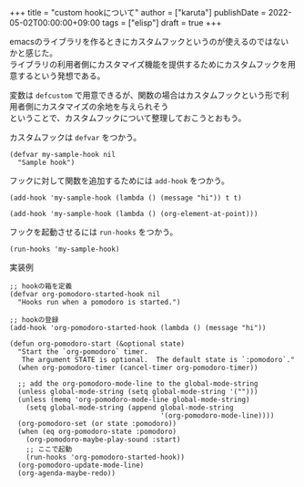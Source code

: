 +++
title = "custom hookについて"
author = ["karuta"]
publishDate = 2022-05-02T00:00:00+09:00
tags = ["elisp"]
draft = true
+++

emacsのライブラリを作るときにカスタムフックというのが使えるのではないかと感じた。 <br/>
ライブラリの利用者側にカスタマイズ機能を提供するためにカスタムフックを用意するという発想である。 <br/>

変数は `defcustom` で用意できるが、関数の場合はカスタムフックという形で利用者側にカスタマイズの余地を与えられそう <br/>
ということで、カスタムフックについて整理しておこうとおもう。 <br/>

<!--more-->

カスタムフックは `defvar` をつかう。 <br/>

```elisp
(defvar my-sample-hook nil
  "Sample hook")
```

フックに対して関数を追加するためには `add-hook` をつかう。 <br/>

```elisp
(add-hook 'my-sample-hook (lambda () (message "hi")) t t)
```

```elisp
(add-hook 'my-sample-hook (lambda () (org-element-at-point)))
```

フックを起動させるには `run-hooks` をつかう。 <br/>

```elisp
(run-hooks 'my-sample-hook)
```

実装例 <br/>

```elisp
;; hookの箱を定義
(defvar org-pomodoro-started-hook nil
  "Hooks run when a pomodoro is started.")

;; hookの登録
(add-hook 'org-pomodoro-started-hook (lambda () (message "hi"))

(defun org-pomodoro-start (&optional state)
  "Start the `org-pomodoro` timer.
   The argument STATE is optional.  The default state is `:pomodoro`."
  (when org-pomodoro-timer (cancel-timer org-pomodoro-timer))

  ;; add the org-pomodoro-mode-line to the global-mode-string
  (unless global-mode-string (setq global-mode-string '("")))
  (unless (memq 'org-pomodoro-mode-line global-mode-string)
    (setq global-mode-string (append global-mode-string
                                     '(org-pomodoro-mode-line))))
  (org-pomodoro-set (or state :pomodoro))
  (when (eq org-pomodoro-state :pomodoro)
    (org-pomodoro-maybe-play-sound :start)
    ;; ここで起動
    (run-hooks 'org-pomodoro-started-hook))
  (org-pomodoro-update-mode-line)
  (org-agenda-maybe-redo))
```
